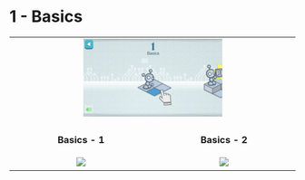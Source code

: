 # 1 - Basics

<table border=0 align="center">
    <tr align="center" valign="middle">
        <td colspan="2"> <img src="1_basics.png" alt="1 - basic" width="50%" /> </td>
    </tr>
    <tr align="center" valign="middle">
        <td><h3>Basics - 1</h3></td>
        <td><h3>Basics - 2</h3></td>
    </tr>
    <tr align="center" valign="middle">
        <td><img src="unc_1_1.png" /></td>
        <td><img src="unc_1_2.png" /></td>
    </tr>
</table>
